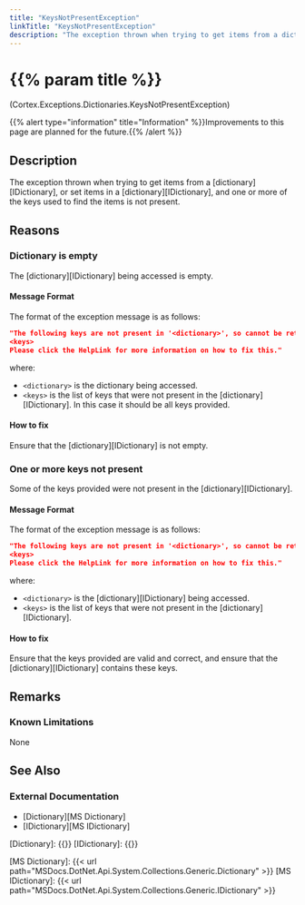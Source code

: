 ```yaml
---
title: "KeysNotPresentException"
linkTitle: "KeysNotPresentException"
description: "The exception thrown when trying to get items from a dictionary, or set items in a dictionary, and one or more of the keys used to find the items is not present."
---
```


# {{% param title %}}

<p class="namespace">(Cortex.Exceptions.Dictionaries.KeysNotPresentException)</p>
{{% alert type="information" title="Information" %}}Improvements to this page are planned for the future.{{% /alert %}}

## Description

The exception thrown when trying to get items from a [dictionary][IDictionary], or set items in a [dictionary][IDictionary], and one or more of the keys used to find the items is not present.

## Reasons

### Dictionary is empty

The [dictionary][IDictionary] being accessed is empty.

#### Message Format

The format of the exception message is as follows:

```json
"The following keys are not present in '<dictionary>', so cannot be retrieved because '<dictionary>' is empty.
<keys>
Please click the HelpLink for more information on how to fix this."
```

where:

* `<dictionary>` is the dictionary being accessed.
* `<keys>` is the list of keys that were not present in the [dictionary][IDictionary]. In this case it should be all keys provided.

#### How to fix

Ensure that the [dictionary][IDictionary] is not empty.

### One or more keys not present

Some of the keys provided were not present in the [dictionary][IDictionary].

#### Message Format

The format of the exception message is as follows:

```json
"The following keys are not present in '<dictionary>', so cannot be retrieved.
<keys>
Please click the HelpLink for more information on how to fix this."
```

where:

* `<dictionary>` is the [dictionary][IDictionary] being accessed.
* `<keys>` is the list of keys that were not present in the [dictionary][IDictionary].

#### How to fix

Ensure that the keys provided are valid and correct, and ensure that the [dictionary][IDictionary] contains these keys.

## Remarks

### Known Limitations

None

## See Also

### External Documentation

* [Dictionary][MS Dictionary]
* [IDictionary][MS IDictionary]

[Dictionary]: {{<url path="Cortex.Reference.DataTypes.Collections.Dictionary.MainDoc">}}
[IDictionary]: {{<url path="Cortex.Reference.DataTypes.Collections.IDictionary.MainDoc">}}

[MS Dictionary]: {{< url path="MSDocs.DotNet.Api.System.Collections.Generic.Dictionary" >}}
[MS IDictionary]: {{< url path="MSDocs.DotNet.Api.System.Collections.Generic.IDictionary" >}}
